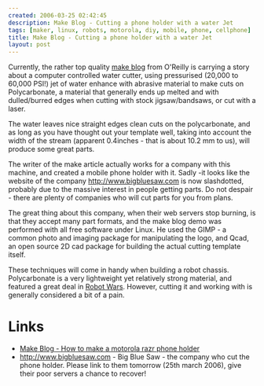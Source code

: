 ```yaml
---
created: 2006-03-25 02:42:45
description: Make Blog - Cutting a phone holder with a water Jet
tags: [maker, linux, robots, motorola, diy, mobile, phone, cellphone]
title: Make Blog - Cutting a phone holder with a water Jet
layout: post
---
```

Currently, the rather top quality <a href="https://makezine.com/2008/02/29/how-to-make-a-motorola-ra/">make blog</a> from O'Reilly is carrying a story about a computer controlled water cutter, using pressurised (20,000 to 60,000 PSI!) jet of water enhance with abrasive material to make cuts on Polycarbonate, a material that generally ends up melted and with dulled/burred edges when cutting with stock jigsaw/bandsaws, or cut with a laser.

The water leaves nice straight edges clean cuts on the polycarbonate, and as long as you have thought out your template well, taking into account the width of the stream (apparent 0.4inches - that is about 10.2 mm to us), will produce some great parts.

The writer of the make article actually works for a company with this machine, and created a mobile phone holder with it. Sadly -it looks like the website of the company <http://www.bigbluesaw.com> is now slashdotted, probably due to the massive interest in people getting parts. Do not despair - there are plenty of companies who will cut parts for you from plans.

The great thing about this company, when their web servers stop burning, is that they accept many part formats, and the make blog demo was performed with all free software under Linux. He used the GIMP - a common photo and imaging package for manipulating the logo, and Qcad, an open source 2D cad package for building the actual cutting template itself.

These techniques will come in handy when building a robot chassis. Polycarbonate is a very lightweight yet relatively strong material, and featured a great deal in [Robot Wars](/wiki/robot_wars "The british robot smashing TV series."). However, cutting it and working with is generally considered a bit of a pain.

# Links
* <a href="https://makezine.com/2008/02/29/how-to-make-a-motorola-ra/" >Make Blog - How to make a motorola razr phone holder</a>
* <http://www.bigbluesaw.com> - Big Blue Saw - the company who cut the phone holder. Please link to them tomorrow (25th march 2006), give their poor servers a chance to recover!
